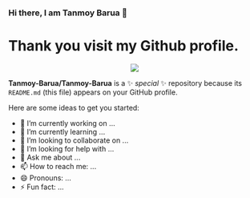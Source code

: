 ### Hi there, I am Tanmoy Barua 👋
  # Thank you visit my Github profile.

<p align="center">
    <img src ="https://github-readme-stats.vercel.app/api?username=Tanmoy-Barua&show_icons=true&count_private=true&theme=default&hide_border=false&include_all_commits=true">
</p>

**Tanmoy-Barua/Tanmoy-Barua** is a ✨ _special_ ✨ repository because its `README.md` (this file) appears on your GitHub profile.

Here are some ideas to get you started:

- 🔭 I’m currently working on ...
- 🌱 I’m currently learning ...
- 👯 I’m looking to collaborate on ...
- 🤔 I’m looking for help with ...
- 💬 Ask me about ...
- 📫 How to reach me: ...
- 😄 Pronouns: ...
- ⚡ Fun fact: ...

